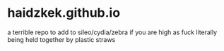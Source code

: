 # haidzkek.github.io
a terrible repo to add to sileo/cydia/zebra if you are high as fuck
literally being held together by plastic straws
